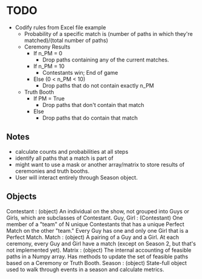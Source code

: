 # TODO
- Codify rules from Excel file example
  - Probability of a specific match is (number of paths in which they're matched)/(total number of paths)
  - Ceremony Results
    - If n_PM = 0
      - Drop paths containing any of the current matches.
    - If n_PM = 10
      - Contestants win; End of game
    - Else (0 < n_PM < 10)
      - Drop paths that do not contain exactly n_PM
  - Truth Booth
    - If PM = True
      - Drop paths that don't contain that match
    - Else
      - Drop paths that do contain that match

Notes
----
- calculate counts and probabilities at all steps
- identify all paths that a match is part of
- might want to use a mask or another array/matrix to store results of ceremonies and truth booths.
- User will interact entirely through Season object.

Objects
-----
Contestant : (object)
  An individual on the show, not grouped into Guys or Girls, which are subclasses of Contestant.
Guy, Girl : (Contestant)
  One member of a "team" of N unique Contestants that has a unique Perfect Match on the other
  "team." Every Guy has one and only one Girl that is a Perfect Match.
Match : (object)
  A pairing of a Guy and a Girl.  At each ceremony, every Guy and Girl have a match (except on Season 2,
  but that's not implemented yet).
Matrix : (object)
  The internal accounting of feasible paths in a Numpy array.  Has methods to update the set of feasible
  paths based on a Ceremony or Truth Booth.
Season : (object)
  State-full object used to walk through events in a season and calculate metrics.
